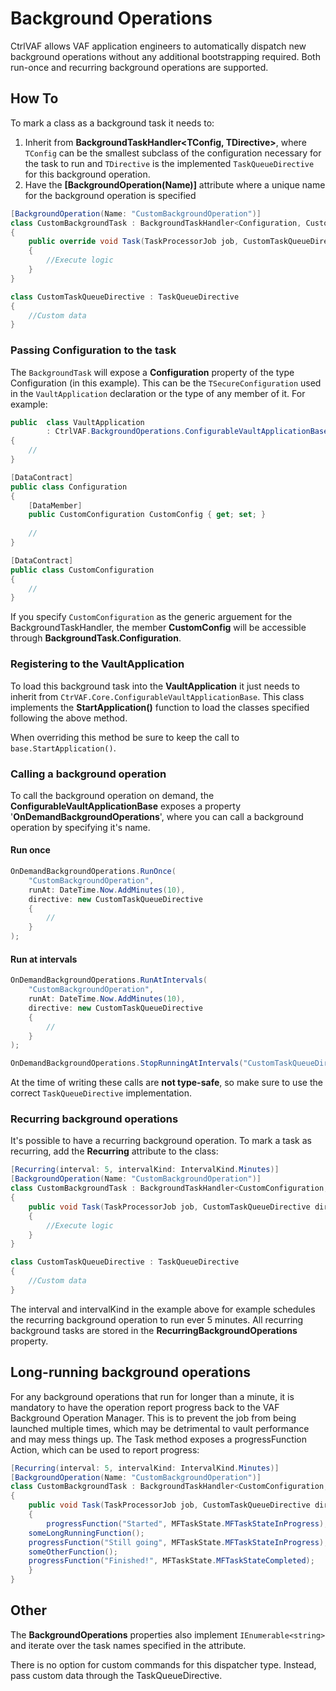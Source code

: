 # Background Operations

CtrlVAF allows VAF application engineers to automatically dispatch new background operations without any additional bootstrapping required. Both run-once and recurring background operations are supported.

## How To

To mark a class as a background task it needs to:

1. Inherit from **BackgroundTaskHandler<TConfig, TDirective>**, where `TConfig` can be the smallest subclass of the configuration necessary for the task to run and `TDirective` is the implemented `TaskQueueDirective` for this background operation.
2. Have the **[BackgroundOperation(Name)]** attribute where a unique name for the background operation is specified

```c#
[BackgroundOperation(Name: "CustomBackgroundOperation")]
class CustomBackgroundTask : BackgroundTaskHandler<Configuration, CustomTaskQueueDirective>
{
    public override void Task(TaskProcessorJob job, CustomTaskQueueDirective directive, Action<string, MFTaskState> progressFunction)
    {
        //Execute logic
    }
}

class CustomTaskQueueDirective : TaskQueueDirective 
{
    //Custom data
}
```

### Passing Configuration to the task

The `BackgroundTask` will expose a **Configuration** property of the type Configuration (in this example). This can be the `TSecureConfiguration` used in the `VaultApplication` declaration or the type of any member of it. For example:

```c#
public  class VaultApplication
        : CtrlVAF.BackgroundOperations.ConfigurableVaultApplicationBase<Configuration>
{
	//            
}

[DataContract]
public class Configuration
{
    [DataMember]
    public CustomConfiguration CustomConfig { get; set; }
    
    //
}

[DataContract]
public class CustomConfiguration 
{
    //
}
```

If you specify `CustomConfiguration` as the generic arguement for the BackgroundTaskHandler, the member **CustomConfig** will be accessible through **BackgroundTask.Configuration**.

### Registering to the VaultApplication

To load this background task into the **VaultApplication** it just needs to inherit from `CtrVAF.Core.ConfigurableVaultApplicationBase`. This class implements the **StartApplication()** function to load the classes specified following the above method.

When overriding this method be sure to keep the call to `base.StartApplication()`.

### Calling a background operation

To call the background operation on demand, the **ConfigurableVaultApplicationBase** exposes a property '**OnDemandBackgroundOperations**', where you can call a background operation by specifying it's name.

#### Run once

```c#
OnDemandBackgroundOperations.RunOnce(
    "CustomBackgroundOperation", 
    runAt: DateTime.Now.AddMinutes(10), 
    directive: new CustomTaskQueueDirective
    {
        // 
    }
);
```

#### Run at intervals

```c#
OnDemandBackgroundOperations.RunAtIntervals(
    "CustomBackgroundOperation", 
    runAt: DateTime.Now.AddMinutes(10), 
    directive: new CustomTaskQueueDirective
    {
        // 
    }
);

OnDemandBackgroundOperations.StopRunningAtIntervals("CustomTaskQueueDirective");
```

At the time of writing these calls are **not type-safe**, so make sure to use the correct `TaskQueueDirective` implementation.

### Recurring background operations

It's possible to have a recurring background operation. To mark a task as recurring, add the **Recurring** attribute to the class:

```c#
[Recurring(interval: 5, intervalKind: IntervalKind.Minutes)]
[BackgroundOperation(Name: "CustomBackgroundOperation")]
class CustomBackgroundTask : BackgroundTaskHandler<CustomConfiguration, CustomTaskQueueDirective>
{
    public void Task(TaskProcessorJob job, CustomTaskQueueDirective directive, Action<string, MFTaskState> progressFunction)
    {
        //Execute logic
    }
}

class CustomTaskQueueDirective : TaskQueueDirective 
{
    //Custom data
}
```

The interval and intervalKind in the example above for example schedules the recurring background operation to run ever 5 minutes. All recurring background tasks are stored in the **RecurringBackgroundOperations** property.

## Long-running background operations

For any background operations that run for longer than a minute, it is mandatory to have the operation report progress back to the VAF Background Operation Manager. This is to prevent the job from being launched multiple times, which may be detrimental to vault performance and may mess things up. The Task method exposes a progressFunction Action, which can be used to report progress:

```c#
[Recurring(interval: 5, intervalKind: IntervalKind.Minutes)]
[BackgroundOperation(Name: "CustomBackgroundOperation")]
class CustomBackgroundTask : BackgroundTaskHandler<CustomConfiguration, CustomTaskQueueDirective>
{
    public void Task(TaskProcessorJob job, CustomTaskQueueDirective directive, Action<string, MFTaskState> progressFunction)
    {
        progressFunction("Started", MFTaskState.MFTaskStateInProgress);
	someLongRunningFunction();
	progressFunction("Still going", MFTaskState.MFTaskStateInProgress);
	someOtherFunction();
	progressFunction("Finished!", MFTaskState.MFTaskStateCompleted);
    }
}
```

## Other

The **BackgroundOperations** properties also implement `IEnumerable<string>` and iterate over the task names specified in the attribute.

There is no option for custom commands for this dispatcher type. Instead, pass custom data through the TaskQueueDirective.
